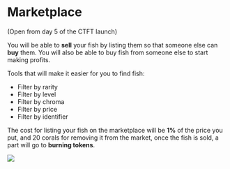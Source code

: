 # Marketplace

(Open from day 5 of the CTFT launch)

You will be able to **sell** your fish by listing them so that someone else can **buy** them. You will also be able to buy fish from someone else to start making profits.

Tools that will make it easier for you to find fish:

* Filter by rarity
* Filter by level
* Filter by chroma
* Filter by price
* Filter by identifier

The cost for listing your fish on the marketplace will be **1%** of the price you put, and 20 corals for removing it from the market, once the fish is sold, a part will go to **burning tokens**.

![](https://cointofish.gitbook.io/\~/files/v0/b/gitbook-28427.appspot.com/o/assets%2F-MjiuW19Q0Ffw\_8xjwJo%2F-Mkt4PCL1LsScd3o2A3n%2F-Mkt4QZP\_Z2rhRDjegQC%2Fimage.png?alt=media\&token=b893bdf9-7b8f-4536-8be1-d9fb14f7cfd0)

​
